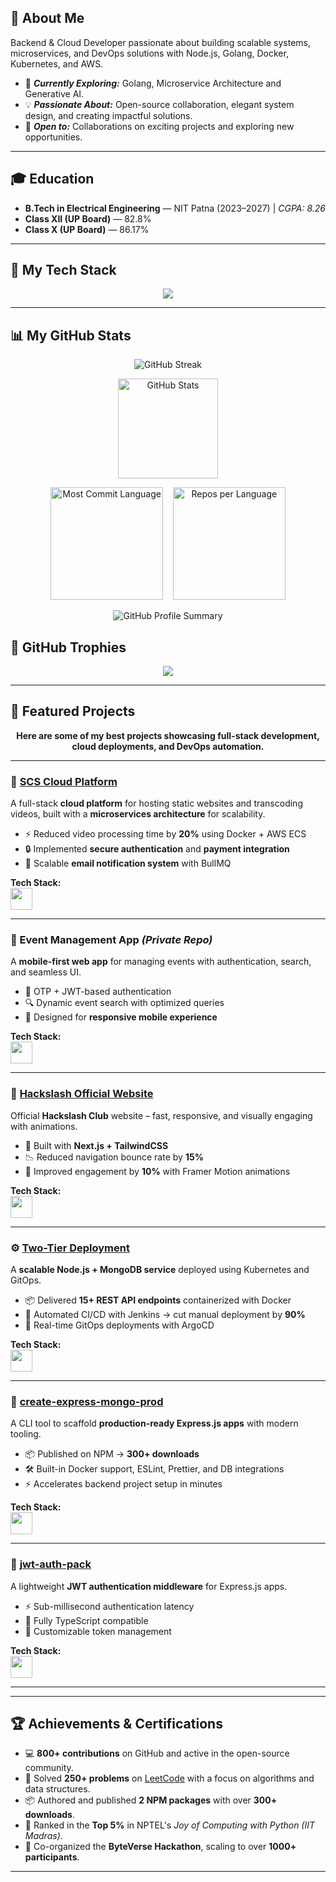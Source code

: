 ## 👋 About Me
Backend & Cloud Developer passionate about building scalable systems, microservices, and DevOps solutions with Node.js, Golang, Docker, Kubernetes, and AWS.

- 🔭 ***Currently Exploring:*** Golang, Microservice Architecture and Generative AI.
- 💡 ***Passionate About:*** Open-source collaboration, elegant system design, and creating impactful solutions.
- 🤝 ***Open to:*** Collaborations on exciting projects and exploring new opportunities.

---
## 🎓 Education  

- **B.Tech in Electrical Engineering** — NIT Patna (2023–2027) | *CGPA: 8.26*  
- **Class XII (UP Board)** — 82.8%  
- **Class X (UP Board)** — 86.17%
---

## 🚀 My Tech Stack  

<p align="center">
  <a href="https://skillicons.dev">
    <img src="https://skillicons.dev/icons?i=js,ts,react,nextjs,tailwind,redux,nodejs,express,mongodb,postgresql,redis,kafka,graphql,prisma,docker,kubernetes,aws,bash,go,java,c,cpp,figma,firebase,jenkins,nginx,github,postman,linux,supabase&perline=15" />
  </a>
</p>

---

## 📊 My GitHub Stats 

<!-- First card centered -->
<p align="center">
  <img src="https://streak-stats.demolab.com/?user=suryanshvermaa&theme=tokyonight&hide_border=true" alt="GitHub Streak"/>
</p>

<p align="center">
  <img src="https://github-readme-stats.vercel.app/api?username=suryanshvermaa&theme=tokyonight&show_icons=true&hide_border=true&count_private=true&include_all_commits=true" height="160" alt="GitHub Stats"/>
</p>

<!-- Productivity Stats -->
<p align="center">
  <img src="https://github-profile-summary-cards.vercel.app/api/cards/most-commit-language?username=suryanshvermaa&theme=tokyonight" height="180" alt="Most Commit Language"/>
  &nbsp;&nbsp;
  <img src="https://github-profile-summary-cards.vercel.app/api/cards/repos-per-language?username=suryanshvermaa&theme=tokyonight" height="180" alt="Repos per Language"/>
</p>

<!-- GitHub Metrics -->
<p align="center">
  <img src="https://github-profile-summary-cards.vercel.app/api/cards/profile-details?username=suryanshvermaa&theme=tokyonight" alt="GitHub Profile Summary"/>
</p>


## 🏅 GitHub Trophies  

<p align="center">
  <img src="https://github-profile-trophy.vercel.app/?username=suryanshvermaa&theme=tokyonight&margin-w=15&margin-h=15&no-frame=true" />
</p>

---

## 📌 Featured Projects  

<p align="center">  
  <b>Here are some of my best projects showcasing full-stack development, cloud deployments, and DevOps automation.</b>  
</p>  

---

### 🚀 [SCS Cloud Platform](https://github.com/suryanshvermaa/scsCloud.git)  
A full-stack **cloud platform** for hosting static websites and transcoding videos, built with a **microservices architecture** for scalability.  

- ⚡ Reduced video processing time by **20%** using Docker + AWS ECS  
- 🔒 Implemented **secure authentication** and **payment integration**  
- 📩 Scalable **email notification system** with BullMQ  

**Tech Stack:**  
<img src="https://skillicons.dev/icons?i=react,tailwind,nodejs,express,mongodb,docker,aws&perline=7" style="height: 35px;" />  

---

### 📱 Event Management App *(Private Repo)*  
A **mobile-first web app** for managing events with authentication, search, and seamless UI.  

- 🔐 OTP + JWT-based authentication  
- 🔍 Dynamic event search with optimized queries  
- 📱 Designed for **responsive mobile experience**  

**Tech Stack:**  
<img src="https://skillicons.dev/icons?i=react,nodejs,express,mongodb&perline=4" style="height: 35px;" />  

---

### 🧠 [Hackslash Official Website](https://hackslashnitp.vercel.app)  
Official **Hackslash Club** website – fast, responsive, and visually engaging with animations.  

- 🎨 Built with **Next.js + TailwindCSS**  
- 📉 Reduced navigation bounce rate by **15%**  
- 🚀 Improved engagement by **10%** with Framer Motion animations  

**Tech Stack:**  
<img src="https://skillicons.dev/icons?i=nextjs,tailwind&perline=2"  style="height: 35px;" />  

---

### ⚙️ [Two-Tier Deployment](https://github.com/suryanshvermaa/Two-Tier-Nodejs-MongoDb-App-deployment.git)  
A **scalable Node.js + MongoDB service** deployed using Kubernetes and GitOps.  

- 📦 Delivered **15+ REST API endpoints** containerized with Docker  
- 🔄 Automated CI/CD with Jenkins → cut manual deployment by **90%**  
- 🚀 Real-time GitOps deployments with ArgoCD  

**Tech Stack:**  
<img src="https://skillicons.dev/icons?i=docker,kubernetes,jenkins,github&perline=4" style="height: 35px;" />  

---

### 🔧 [create-express-mongo-prod](https://github.com/suryanshvermaa/create-express-mongo-prod)
A CLI tool to scaffold **production-ready Express.js apps** with modern tooling.  

- 📦 Published on NPM → **300+ downloads**  
- 🛠️ Built-in Docker support, ESLint, Prettier, and DB integrations  
- ⚡ Accelerates backend project setup in minutes  

**Tech Stack:**  
<img src="https://skillicons.dev/icons?i=nodejs,ts,express,aws,docker,redis,kafka,graphql&perline=8" style="height: 35px;" />  

---

### 🔑 [jwt-auth-pack](https://www.npmjs.com/package/jwt-auth-pack)  
A lightweight **JWT authentication middleware** for Express.js apps.  

- ⚡ Sub-millisecond authentication latency  
- 🔑 Fully TypeScript compatible  
- 🔧 Customizable token management  

**Tech Stack:**  
<img src="https://skillicons.dev/icons?i=nodejs,ts,express&perline=3" style="height: 35px;" />  

---

---
## 🏆 Achievements & Certifications  

- 💻 **800+ contributions** on GitHub and active in the open-source community.
- 🧠 Solved **250+ problems** on [LeetCode](https://leetcode.com/u/suryanshverma_1/) with a focus on algorithms and data structures.
- 📦 Authored and published **2 NPM packages** with over **300+ downloads**.
- 🥇 Ranked in the **Top 5%** in NPTEL's *Joy of Computing with Python (IIT Madras)*.
- 🚀 Co-organized the **ByteVerse Hackathon**, scaling to over **1000+ participants**.

---
